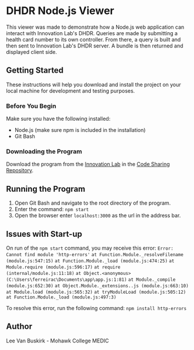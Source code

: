 # DHDR Node.js Viewer
This viewer was made to demonstrate how a Node.js web application can interact with Innovation Lab's DHDR. Queries are made by submitting a health card number to its own controller. From there, a query is built and then sent to Innovation Lab's DHDR server. A bundle is then returned and displayed client side.

## Getting Started
These instructions will help you download and install the project on your local machine for development and testing purposes.

### Before You Begin
Make sure you have the following installed:

- Node.js (make sure npm is included in the installation)
- Git Bash

### Downloading the Program
Download the program from the [Innovation Lab](https://innovation-lab.ca/) in the [Code Sharing Repository](https://innovation-lab.ca/repository).

## Running the Program
1. Open Git Bash and navigate to the root directory of the program. 
2. Enter the command:
```npm start```
3. Open the browser enter ```localhost:3000``` as the url in the address bar.


## Issues with Start-up
On run of the ```npm start``` command, you may receive this error:
```Error: Cannot find module 'http-errors'```
    ```at Function.Module._resolveFilename (module.js:547:15)```
    ```at Function.Module._load (module.js:474:25)```
    ```at Module.require (module.js:596:17)```
    ```at require (internal/module.js:11:18)```
    ```at Object.<anonymous> (C:\Users\ferreirac\Documents\app\app.js:1:81)```
    ```at Module._compile (module.js:652:30)```
    ```at Object.Module._extensions..js (module.js:663:10)```
    ```at Module.load (module.js:565:32)```
    ```at tryModuleLoad (module.js:505:12)```
    ```at Function.Module._load (module.js:497:3)```

To resolve this error, run the following command:
```npm install http-errors```

## Author
Lee Van Buskirk - Mohawk College MEDIC
